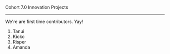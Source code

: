 Cohort 7.0 Innovation Projects

-----
We're are first time contributors. Yay!

1. Tanui
2. Kioko
3. Risper
4. Amanda
